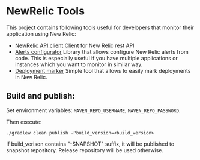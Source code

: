 # NewRelic Tools

This project contains following tools useful for developers that monitor their application using New Relic:
- [NewRelic API client](api-client/)
  Client for New Relic rest API
- [Alerts configurator](configurator/)
  Library that allows configure New Relic alerts from code. This is especially useful if you have multiple applications or instances which you want to monitor in similar way.
- [Deployment marker](deployment-marker/)
  Simple tool that allows to easily mark deployments in New Relic.

## Build and publish:

Set environment variables: `MAVEN_REPO_USERNAME`, `MAVEN_REPO_PASSWORD`.

Then execute:

```
./gradlew clean publish -Pbuild_version=<build_version>
```
If build_verison contains "-SNAPSHOT" suffix, it will be published to snapshot repository. Release repository will be used otherwise.
